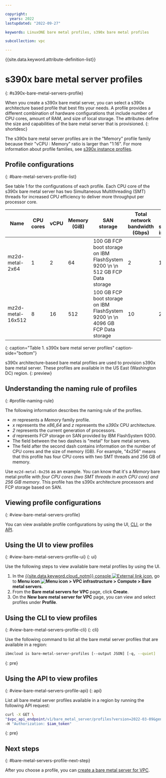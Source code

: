 ```yaml
---

copyright:
  years: 2022
lastupdated: "2022-09-27"

keywords: LinuxONE bare metal profiles, s390x bare metal profiles

subcollection: vpc

---
```


{{site.data.keyword.attribute-definition-list}}

# s390x bare metal server profiles
{: #s390x-bare-metal-servers-profile}

When you create a s390x bare metal server, you can select a s390x architecture based profile that best fits your needs. A profile provides a different combination of hardware configurations that include number of CPU cores, amount of RAM, and size of local storage. The attributes define the size and capabilities of the bare metal server that is provisioned.
{: shortdesc}

The s390x bare metal server profiles are in the "Memory" profile family because their "vCPU : Memory" ratio is larger than "1:16". For more information about profile families, see [s390x instance profiles](/docs/vpc?topic=vpc-vs-profiles).

## Profile configurations
{: #bare-metal-servers-profile-list}

See table 1 for the configurations of each profile. Each CPU core of the s390x bare metal server has two Simultaneous Multithreading (SMT) threads for increased CPU efficiency to deliver more throughput per processor core.

| Name | CPU cores | vCPU |Memory (GiB) | SAN storage | Total network bandwidth (Gbps) | Number of supported interfaces |
|---------|---------|---------|---------|---------|---------|------|
| mz2d-metal-2x64 | 1 | 2 | 64 | 100 GB FCP boot storage on IBM FlashSystem 9200  \n  \n 512 GB FCP Data storage | 2 | 1 |
| mz2d-metal-16x512 | 8 | 16 | 512 | 100 GB FCP boot storage on IBM FlashSystem 9200  \n  \n 4096 GB FCP Data storage | 10 | 2 |
{: caption="Table 1. s390x bare metal server profiles" caption-side="bottom"}

s390x architecture-based bare metal profiles are used to provision s390x bare metal server. These profiles are available in the US East (Washington DC) region.
{: preview}

## Understanding the naming rule of profiles
{: #profile-naming-rule}

The following information describes the naming rule of the profiles.

* *m* represents a *Memory* family profile.
* *x* represents the *x86_64* and *z* represents the *s390x* CPU architecture.
* *2* represents the current generation of processors.
* *d* represents FCP storage on SAN provided by IBM FlashSystem 9200.
* The field between the two dashes is "metal" for bare metal servers.
* The field after the second dash contains information on the number of CPU cores and the size of memory (GB). For example, "4x256" means that this profile has four CPU cores with two SMT threads and 256 GB of memory.

Use `mz2d-metal-8x256` as an example. You can know that it's a *Memory* bare metal profile with *four CPU cores (two SMT threads in each CPU core) and 256 GiB memory*. This profile has the s390x architecture processors and FCP storage based on SAN.

## Viewing profile configurations
{: #view-bare-metal-servers-profile}

You can view available profile configurations by using the UI, [CLI](#view-bare-metal-servers-profile-cli), or the [API](#view-bare-metal-servers-profile-api).

## Using the UI to view profiles
{: #view-bare-metal-servers-profile-ui}
{: ui}

Use the following steps to view available bare metal profiles by using the UI.

1. In the [{{site.data.keyword.cloud_notm}} console ![External link icon](../icons/launch-glyph.svg "External link icon")](https://{DomainName}), go to **Menu icon ![Menu icon](../icons/icon_hamburger.svg) > VPC infrastructure > Compute > Bare metal servers**.
2. From the **Bare metal servers for VPC** page, click **Create**.
3. On the **New bare metal server for VPC** page, you can view and select profiles under **Profile**.

## Using the CLI to view profiles
{: #view-bare-metal-servers-profile-cli}
{: cli}

Use the following command to list all the bare metal server profiles that are available in a region:

```sh
ibmcloud is bare-metal-server-profiles [--output JSON] [-q, --quiet]
```
{: pre}

## Using the API to view profiles
{: #view-bare-metal-servers-profile-api}
{: api}

List all bare metal server profiles available in a region by running the following API request:

```sh
curl -X GET \
"$vpc_api_endpoint/v1/bare_metal_server/profiles?version=2022-03-09&generation=2" \
-H "Authorization: $iam_token"
```
{: pre}

## Next steps
{: #bare-metal-servers-profile-next-step}

After you choose a profile, you can [create a bare metal server for VPC](/docs/vpc?topic=vpc-creating-bare-metal-servers).
